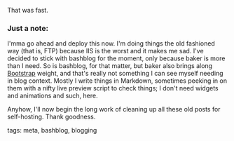 That was fast.

### Just a note:

I'mma go ahead and deploy this now. I'm doing things the old fashioned way (that is, FTP) because IIS is the worst and it makes me sad. I've decided to stick with bashblog for the moment, only because baker is more than I need. So is bashblog, for that matter, but baker also brings along [Bootstrap](http://getbootstrap.com) weight, and that's really not something I can see myself needing in blog context. Mostly I write things in Markdown, sometimes peeking in on them with a nifty live preview script to check things; I don't need widgets and animations and such, here.

Anyhow, I'll now begin the long work of cleaning up all these old posts for self-hosting. Thank goodness.

tags: meta, bashblog, blogging 

